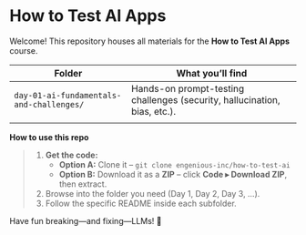 # How to Test AI Apps

Welcome! This repository houses all materials for the **How to Test AI Apps** course.

| Folder | What you’ll find |
|--------|------------------|
| `day-01-ai-fundamentals-and-challenges/` | Hands-on prompt-testing challenges (security, hallucination, bias, etc.). |
|  |  |

**How to use this repo**  
> 1. **Get the code:**  
>    - **Option A:** Clone it – `git clone engenious-inc/how-to-test-ai`  
>    - **Option B:** Download it as a **ZIP** – click **Code ▸ Download ZIP**, then extract.  
> 2. Browse into the folder you need (Day 1, Day 2, Day 3, …).  
> 3. Follow the specific README inside each subfolder.  

Have fun breaking—and fixing—LLMs! 🚀